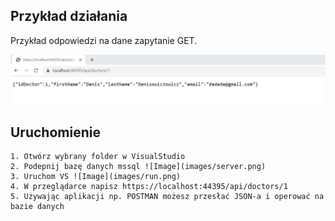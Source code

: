 ## Przykład działania

Przykład odpowiedzi na dane zapytanie GET.

![Image](images/get.png)

## Uruchomienie

	1. Otwórz wybrany folder w VisualStudio
	2. Podepnij bazę danych mssql ![Image](images/server.png)
	3. Uruchom VS ![Image](images/run.png)
	4. W przeglądarce napisz https://localhost:44395/api/doctors/1
	5. Używając aplikacji np. POSTMAN możesz przesłać JSON-a i operować na bazie danych